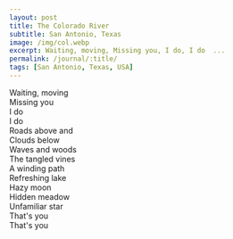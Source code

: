 ```yaml
---
layout: post
title: The Colorado River
subtitle: San Antonio, Texas
image: /img/col.webp
excerpt: Waiting, moving, Missing you, I do, I do  ...
permalink: /journal/:title/
tags: [San Antonio, Texas, USA]
---
```


Waiting, moving  
Missing you  
I do  
I do  
Roads above and  
Clouds below  
Waves and woods  
The tangled vines  
A winding path  
Refreshing lake  
Hazy moon  
Hidden meadow  
Unfamiliar star  
That's you  
That's you  

